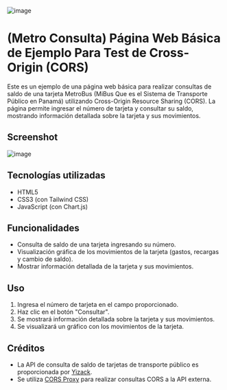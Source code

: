 ![image](https://github.com/qzxtu/Consulta-de-Saldo-MetroBus/assets/69091361/44155f1d-200f-4c00-a849-82f0a31b8a7f)

# (Metro Consulta) Página Web Básica de Ejemplo Para Test de Cross-Origin (CORS)

Este es un ejemplo de una página web básica para realizar consultas de saldo de una tarjeta MetroBus (MiBus Que es el Sistema de Transporte Público en Panamá) utilizando Cross-Origin Resource Sharing (CORS). La página permite ingresar el número de tarjeta y consultar su saldo, mostrando información detallada sobre la tarjeta y sus movimientos.

## Screenshot
![image](https://github.com/qzxtu/Consulta-de-Saldo-MetroBus/assets/69091361/5948dd78-4c0e-4f4f-a7b6-eb81674adaa2)

## Tecnologías utilizadas

- HTML5
- CSS3 (con Tailwind CSS)
- JavaScript (con Chart.js)

## Funcionalidades

- Consulta de saldo de una tarjeta ingresando su número.
- Visualización gráfica de los movimientos de la tarjeta (gastos, recargas y cambio de saldo).
- Mostrar información detallada de la tarjeta y sus movimientos.

## Uso

1. Ingresa el número de tarjeta en el campo proporcionado.
2. Haz clic en el botón "Consultar".
3. Se mostrará información detallada sobre la tarjeta y sus movimientos.
4. Se visualizará un gráfico con los movimientos de la tarjeta.

## Créditos

- La API de consulta de saldo de tarjetas de transporte público es proporcionada por [Yizack](https://github.com/yizack).
- Se utiliza [CORS Proxy](https://corsproxy.io/) para realizar consultas CORS a la API externa.
